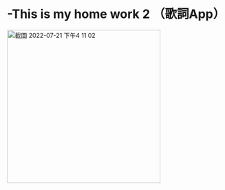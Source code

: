 # -This is my home work 2 （歌詞App） 
<img width="356" alt="截圖 2022-07-21 下午4 11 02" src="https://user-images.githubusercontent.com/108114561/180163950-63e2295f-38e5-48f8-9c80-e2f1d73820f0.png">

